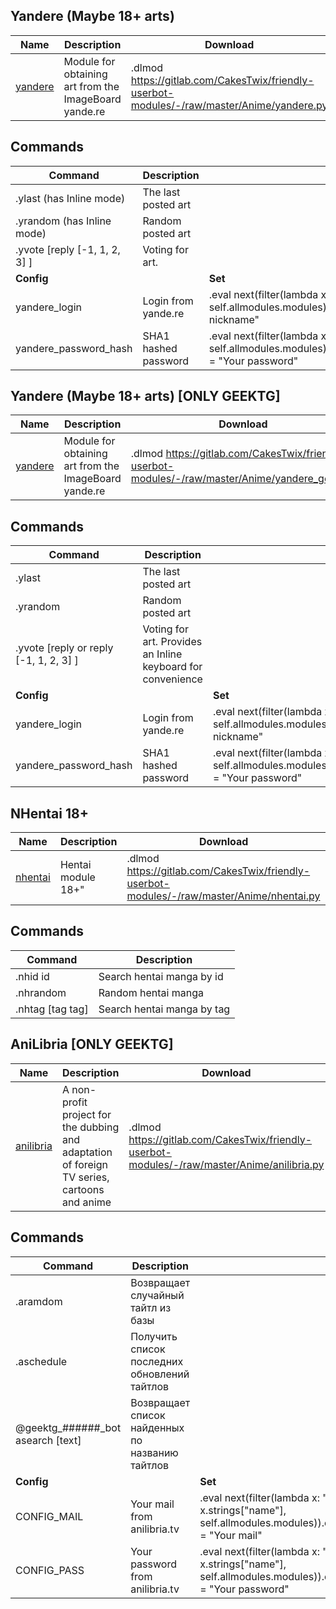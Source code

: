 ## Yandere (Maybe 18+ arts)

| Name                                                         | Description                                           | Download                                                     |
| ------------------------------------------------------------ | ----------------------------------------------------- | ------------------------------------------------------------ |
| [yandere](https://gitlab.com/CakesTwix/friendly-userbot-modules/-/blob/master/Anime/yandere.py) | Module for obtaining art from the ImageBoard yande.re | .dlmod https://gitlab.com/CakesTwix/friendly-userbot-modules/-/raw/master/Anime/yandere.py |

## Commands

| **Command**                   | Description          |                                                              |
| ----------------------------- | -------------------- | ------------------------------------------------------------ |
| .ylast (has Inline mode)      | The last posted art  |                                                              |
| .yrandom (has Inline mode)    | Random posted art    |                                                              |
| .yvote [reply [-1, 1, 2, 3] ] | Voting for art.      |                                                              |
| **Config**                    |                      | **Set**                                                      |
| yandere_login                 | Login from yande.re  | .eval next(filter(lambda x: "Yandere" == x.strings["name"], self.allmodules.modules)).config["yandere_login"] = "Your nickname" |
| yandere_password_hash         | SHA1 hashed password | .eval next(filter(lambda x: "Yandere" == x.strings["name"], self.allmodules.modules)).config["yandere_password_hash"] = "Your password" |

## Yandere (Maybe 18+ arts) [ONLY GEEKTG]

| Name                                                         | Description                                           | Download                                                     |
| ------------------------------------------------------------ | ----------------------------------------------------- | ------------------------------------------------------------ |
| [yandere](https://gitlab.com/CakesTwix/friendly-userbot-modules/-/blob/master/Anime/yandere.py) | Module for obtaining art from the ImageBoard yande.re | .dlmod https://gitlab.com/CakesTwix/friendly-userbot-modules/-/raw/master/Anime/yandere_geek.py |

## Commands

| **Command**                            | Description                                                 |                                                              |
| -------------------------------------- | ----------------------------------------------------------- | ------------------------------------------------------------ |
| .ylast                                 | The last posted art                                         |                                                              |
| .yrandom                               | Random posted art                                           |                                                              |
| .yvote [reply or reply [-1, 1, 2, 3] ] | Voting for art. Provides an Inline keyboard for convenience |                                                              |
| **Config**                             |                                                             | **Set**                                                      |
| yandere_login                          | Login from yande.re                                         | .eval next(filter(lambda x: "Yandere" == x.strings["name"], self.allmodules.modules)).config["yandere_login"] = "Your nickname" |
| yandere_password_hash                  | SHA1 hashed password                                        | .eval next(filter(lambda x: "Yandere" == x.strings["name"], self.allmodules.modules)).config["yandere_password_hash"] = "Your password" |

## NHentai 18+

| Name                                                         | Description        | Download                                                     |
| ------------------------------------------------------------ | ------------------ | ------------------------------------------------------------ |
| [nhentai](https://gitlab.com/CakesTwix/friendly-userbot-modules/-/blob/master/Anime/nhentai.py) | Hentai module 18+" | .dlmod https://gitlab.com/CakesTwix/friendly-userbot-modules/-/raw/master/Anime/nhentai.py |

## Commands

| **Command**      | Description                |
| ---------------- | -------------------------- |
| .nhid id         | Search hentai manga by id  |
| .nhrandom        | Random hentai manga        |
| .nhtag [tag tag] | Search hentai manga by tag |

## AniLibria [ONLY GEEKTG]

| Name                                                         | Description                                                  | Download                                                     |
| ------------------------------------------------------------ | ------------------------------------------------------------ | ------------------------------------------------------------ |
| [anilibria](https://gitlab.com/CakesTwix/friendly-userbot-modules/-/blob/master/Anime/anilibria.py) | A non-profit project for the dubbing and adaptation of foreign TV series, cartoons and anime | .dlmod https://gitlab.com/CakesTwix/friendly-userbot-modules/-/raw/master/Anime/anilibria.py |

## Commands

| **Command**                       | Description                                     |                                                              |
| --------------------------------- | ----------------------------------------------- | ------------------------------------------------------------ |
| .aramdom                          | Возвращает случайный тайтл из базы              |                                                              |
| .aschedule                        | Получить список последних обновлений тайтлов    |                                                              |
| @geektg_######_bot asearch [text] | Возвращает список найденных по названию тайтлов |                                                              |
| **Config**                        |                                                 | **Set**                                                      |
| CONFIG_MAIL                       | Your mail from anilibria.tv                     | .eval next(filter(lambda x: "AniLibria" == x.strings["name"], self.allmodules.modules)).config["CONFIG_MAIL"] = "Your mail" |
| CONFIG_PASS                       | Your password from anilibria.tv                 | .eval next(filter(lambda x: "AniLibria" == x.strings["name"], self.allmodules.modules)).config["CONFIG_PASS"] = "Your password" |
